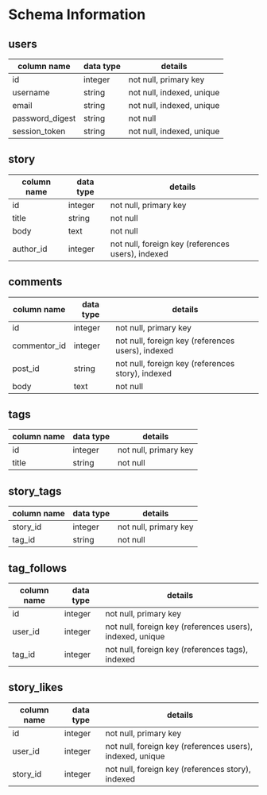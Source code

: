 # Schema Information

## users
column name     | data type | details
----------------|-----------|-----------------------
id              | integer   | not null, primary key
username        | string    | not null, indexed, unique
email           | string    | not null, indexed, unique
password_digest | string    | not null
session_token   | string    | not null, indexed, unique

## story
column name | data type | details
------------|-----------|-----------------------
id          | integer   | not null, primary key
title       | string    | not null
body        | text      | not null
author_id   | integer   | not null, foreign key (references users), indexed


## comments
column name  | data type | details
-------------|-----------|-----------------------
id           | integer   | not null, primary key
commentor_id | integer   | not null, foreign key (references users), indexed
post_id      | string    | not null, foreign key (references story), indexed
body         | text      | not null

## tags
column name | data type | details
------------|-----------|-----------------------
id          | integer   | not null, primary key
title        | string    | not null

## story_tags
column name | data type | details
------------|-----------|-----------------------
story_id     | integer   | not null, primary key
tag_id    | string    | not null

## tag_follows
column name | data type | details
------------|-----------|-----------------------
id          | integer   | not null, primary key
user_id     | integer   | not null, foreign key (references users), indexed, unique
tag_id      | integer   | not null, foreign key (references tags), indexed

## story_likes
column name | data type | details
------------|-----------|-----------------------
id          | integer   | not null, primary key
user_id     | integer   | not null, foreign key (references users), indexed, unique
story_id     | integer   | not null, foreign key (references story), indexed
